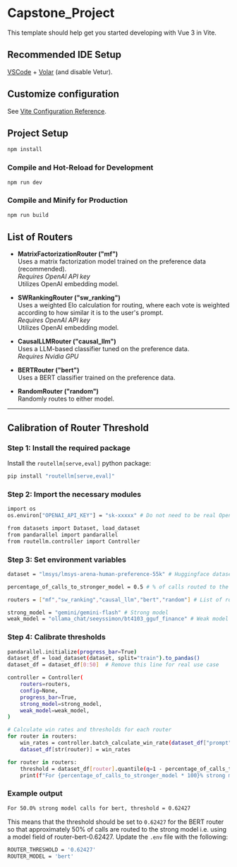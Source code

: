 # Capstone_Project

This template should help get you started developing with Vue 3 in Vite.

## Recommended IDE Setup

[VSCode](https://code.visualstudio.com/) + [Volar](https://marketplace.visualstudio.com/items?itemName=Vue.volar) (and disable Vetur).

## Customize configuration

See [Vite Configuration Reference](https://vitejs.dev/config/).

## Project Setup

```sh
npm install
```

### Compile and Hot-Reload for Development

```sh
npm run dev
```

### Compile and Minify for Production

```sh
npm run build
```

## List of Routers

- **MatrixFactorizationRouter ("mf")**  
  Uses a matrix factorization model trained on the preference data (recommended).  
  *Requires OpenAI API key*  
  Utilizes OpenAI embedding model.

- **SWRankingRouter ("sw_ranking")**  
  Uses a weighted Elo calculation for routing, where each vote is weighted according to how similar it is to the user's prompt.  
  *Requires OpenAI API key*  
  Utilizes OpenAI embedding model.

- **CausalLLMRouter ("causal_llm")**  
  Uses a LLM-based classifier tuned on the preference data.  
  *Requires Nvidia GPU*

- **BERTRouter ("bert")**  
  Uses a BERT classifier trained on the preference data.

- **RandomRouter ("random")**  
  Randomly routes to either model.

---

## Calibration of Router Threshold

### Step 1: Install the required package

Install the `routellm[serve,eval]` python package:

```sh
pip install "routellm[serve,eval]"
```

### Step 2: Import the necessary modules
```sh
import os
os.environ["OPENAI_API_KEY"] = "sk-xxxxx" # Do not need to be real OpenAI api key if you are not calibrating "mf" or "sw_ranking"

from datasets import Dataset, load_dataset
from pandarallel import pandarallel
from routellm.controller import Controller
```

### Step 3: Set environment variables
```sh
dataset = "lmsys/lmsys-arena-human-preference-55k" # Huggingface dataset for calibration (you can use your own dataset with the same format)

percentage_of_calls_to_stronger_model = 0.5 # % of calls routed to the strong model

routers = ["mf","sw_ranking","causal_llm","bert","random"] # List of routers for calibration

strong_model = "gemini/gemini-flash" # Strong model
weak_model = "ollama_chat/seeyssimon/bt4103_gguf_finance" # Weak model
```

### Step 4: Calibrate thresholds
```sh
pandarallel.initialize(progress_bar=True)
dataset_df = load_dataset(dataset, split="train").to_pandas()
dataset_df = dataset_df[0:50]  # Remove this line for real use case

controller = Controller(
    routers=routers,
    config=None,
    progress_bar=True,
    strong_model=strong_model,
    weak_model=weak_model,
)

# Calculate win rates and thresholds for each router
for router in routers:
    win_rates = controller.batch_calculate_win_rate(dataset_df["prompt"], router)
    dataset_df[str(router)] = win_rates

for router in routers:
    threshold = dataset_df[router].quantile(q=1 - percentage_of_calls_to_stronger_model)
    print(f"For {percentage_of_calls_to_stronger_model * 100}% strong model calls for {router}, threshold = {round(threshold, 5)}")
```

### Example output
```sh
For 50.0% strong model calls for bert, threshold = 0.62427
```
This means that the threshold should be set to `0.62427` for the BERT router so that approximately 50% of calls are routed to the strong model i.e. using a model field of router-bert-0.62427.
Update the `.env` file with the following:
```sh
ROUTER_THRESHOLD = '0.62427'
ROUTER_MODEL = 'bert'
```

